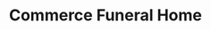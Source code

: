 ---
title: "Commerce Funeral Home"
url: /commerce/commerce-funeral-home/
shop: funeral directors
---